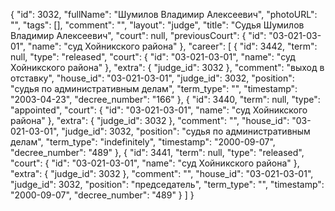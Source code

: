 {
    "id": 3032,
    "fullName": "Шумилов Владимир Алексеевич",
    "photoURL": "",
    "tags": [],
    "comment": "",
    "layout": "judge",
    "title": "Судья Шумилов Владимир Алексеевич",
    "court": null,
    "previousCourt": {
        "id": "03-021-03-01",
        "name": "суд Хойникского района"
    },
    "career": [
        {
            "id": 3442,
            "term": null,
            "type": "released",
            "court": {
                "id": "03-021-03-01",
                "name": "суд Хойникского района"
            },
            "extra": {
                "judge_id": 3032
            },
            "comment": "выход в отставку",
            "house_id": "03-021-03-01",
            "judge_id": 3032,
            "position": "судья по административным делам",
            "term_type": "",
            "timestamp": "2003-04-23",
            "decree_number": "166"
        },
        {
            "id": 3440,
            "term": null,
            "type": "appointed",
            "court": {
                "id": "03-021-03-01",
                "name": "суд Хойникского района"
            },
            "extra": {
                "judge_id": 3032
            },
            "comment": "",
            "house_id": "03-021-03-01",
            "judge_id": 3032,
            "position": "судья по административным делам",
            "term_type": "indefinitely",
            "timestamp": "2000-09-07",
            "decree_number": "489"
        },
        {
            "id": 3441,
            "term": null,
            "type": "released",
            "court": {
                "id": "03-021-03-01",
                "name": "суд Хойникского района"
            },
            "extra": {
                "judge_id": 3032
            },
            "comment": "",
            "house_id": "03-021-03-01",
            "judge_id": 3032,
            "position": "председатель",
            "term_type": "",
            "timestamp": "2000-09-07",
            "decree_number": "489"
        }
    ]
}